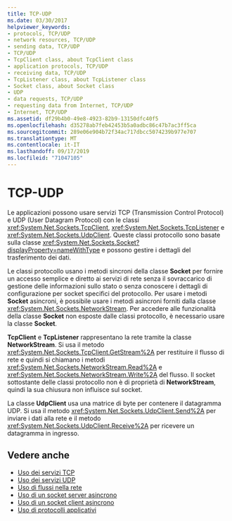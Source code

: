 ```yaml
---
title: TCP-UDP
ms.date: 03/30/2017
helpviewer_keywords:
- protocols, TCP/UDP
- network resources, TCP/UDP
- sending data, TCP/UDP
- TCP/UDP
- TcpClient class, about TcpClient class
- application protocols, TCP/UDP
- receiving data, TCP/UDP
- TcpListener class, about TcpListener class
- Socket class, about Socket class
- UDP
- data requests, TCP/UDP
- requesting data from Internet, TCP/UDP
- Internet, TCP/UDP
ms.assetid: df29b4b0-49e8-4923-82b9-13150dfc40f5
ms.openlocfilehash: d35278ab7feb42453b5a0adbc86c47b7ac3ff5ca
ms.sourcegitcommit: 289e06e904b72f34ac717dbcc5074239b977e707
ms.translationtype: MT
ms.contentlocale: it-IT
ms.lasthandoff: 09/17/2019
ms.locfileid: "71047105"
---
```

# <a name="tcp-udp"></a>TCP-UDP
Le applicazioni possono usare servizi TCP (Transmission Control Protocol) e UDP (User Datagram Protocol) con le classi <xref:System.Net.Sockets.TcpClient>, <xref:System.Net.Sockets.TcpListener> e <xref:System.Net.Sockets.UdpClient>. Queste classi protocollo sono basate sulla classe <xref:System.Net.Sockets.Socket?displayProperty=nameWithType> e possono gestire i dettagli del trasferimento dei dati.  
  
 Le classi protocollo usano i metodi sincroni della classe **Socket** per fornire un accesso semplice e diretto ai servizi di rete senza il sovraccarico di gestione delle informazioni sullo stato o senza conoscere i dettagli di configurazione per socket specifici del protocollo. Per usare i metodi **Socket** asincroni, è possibile usare i metodi asincroni forniti dalla classe <xref:System.Net.Sockets.NetworkStream>. Per accedere alle funzionalità della classe **Socket** non esposte dalle classi protocollo, è necessario usare la classe **Socket**.  
  
 **TcpClient** e **TcpListener** rappresentano la rete tramite la classe **NetworkStream**. Si usa il metodo <xref:System.Net.Sockets.TcpClient.GetStream%2A> per restituire il flusso di rete e quindi si chiamano i metodi <xref:System.Net.Sockets.NetworkStream.Read%2A> e <xref:System.Net.Sockets.NetworkStream.Write%2A> del flusso. Il socket sottostante delle classi protocollo non è di proprietà di **NetworkStream**, quindi la sua chiusura non influisce sul socket.  
  
 La classe **UdpClient** usa una matrice di byte per contenere il datagramma UDP. Si usa il metodo <xref:System.Net.Sockets.UdpClient.Send%2A> per inviare i dati alla rete e il metodo <xref:System.Net.Sockets.UdpClient.Receive%2A> per ricevere un datagramma in ingresso.  
  
## <a name="see-also"></a>Vedere anche

- [Uso dei servizi TCP](using-tcp-services.md)
- [Uso dei servizi UDP](using-udp-services.md)
- [Uso di flussi nella rete](using-streams-on-the-network.md)
- [Uso di un socket server asincrono](using-an-asynchronous-server-socket.md)
- [Uso di un socket client asincrono](using-an-asynchronous-client-socket.md)
- [Uso di protocolli applicativi](using-application-protocols.md)
